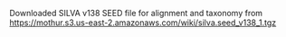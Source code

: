 Downloaded SILVA v138 SEED file for alignment and taxonomy from 
https://mothur.s3.us-east-2.amazonaws.com/wiki/silva.seed_v138_1.tgz


